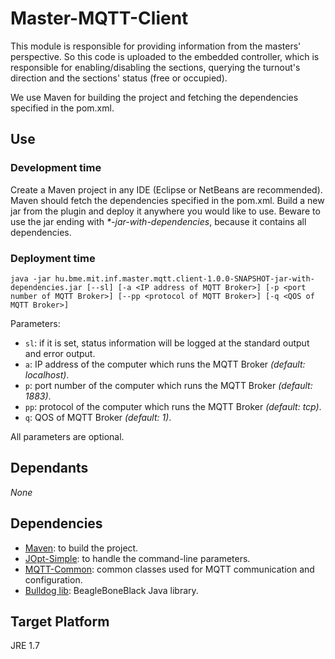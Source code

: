 # Master-MQTT-Client

This module is responsible for providing information from the masters' perspective. So this code is uploaded to the embedded controller, which is responsible for enabling/disabling the sections, querying the turnout's direction and the sections' status (free or occupied).

We use Maven for building the project and fetching the dependencies specified in the pom.xml.

## Use 

### Development time

Create a Maven project in any IDE (Eclipse or NetBeans are recommended). Maven should fetch the dependencies specified in the pom.xml. Build a new jar from the plugin and deploy it anywhere you would like to use. Beware to use the jar ending with _*-jar-with-dependencies_, because it contains all dependencies.

### Deployment time

`java -jar hu.bme.mit.inf.master.mqtt.client-1.0.0-SNAPSHOT-jar-with-dependencies.jar [--sl] [-a <IP address of MQTT Broker>] [-p <port number of MQTT Broker>] [--pp <protocol of MQTT Broker>] [-q <QOS of MQTT Broker>]`

Parameters:

* `sl`: if it is set, status information will be logged at the standard output and error output.
* `a`: IP address of the computer which runs the MQTT Broker *(default: localhost)*.
* `p`: port number of the computer which runs the MQTT Broker *(default: 1883)*.
* `pp`: protocol of the computer which runs the MQTT Broker *(default: tcp)*.
* `q`: QOS of MQTT Broker *(default: 1)*.

All parameters are optional.

## Dependants

*None*

## Dependencies

* [Maven](https://maven.apache.org/download.cgi): to build the project.
* [JOpt-Simple](https://pholser.github.io/jopt-simple/): to handle the command-line parameters.
* [MQTT-Common](https://github.com/FTSRG/BME-MODES3/tree/master/hu.bme.mit.inf.mqtt.common): common classes used for MQTT communication and configuration.
* [Bulldog lib](https://github.com/px3/bulldog): BeagleBoneBlack Java library.

## Target Platform
JRE 1.7